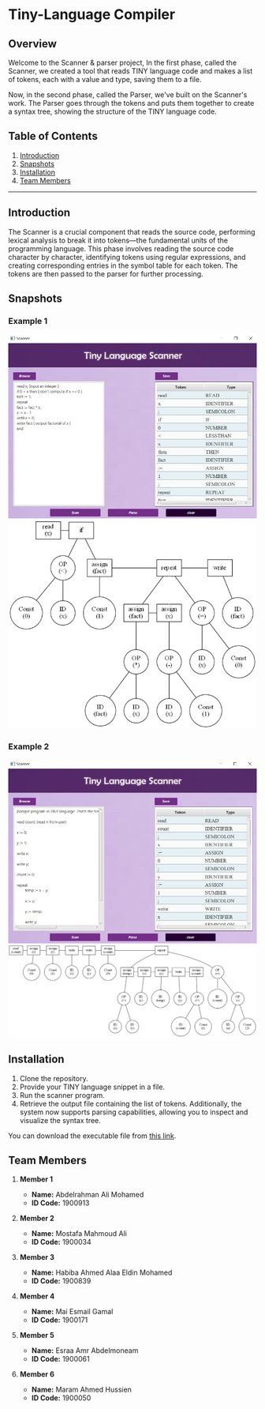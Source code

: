 # Tiny-Language Compiler

## Overview
Welcome to the Scanner & parser project, In the first phase, called the Scanner, we created a tool that reads TINY language code and makes a list of tokens, each with a value and type, saving them to a file.

Now, in the second phase, called the Parser, we've built on the Scanner's work. The Parser goes through the tokens and puts them together to create a syntax tree, showing the structure of the TINY language code.

## Table of Contents

1. [Introduction](#introduction)
2. [Snapshots](#snapshots)
3. [Installation](#installation)
4. [Team Members](#team-members)

---

## Introduction

The Scanner is a crucial component that reads the source code, performing lexical analysis to break it into tokens—the fundamental units of the programming language. This phase involves reading the source code character by character, identifying tokens using regular expressions, and creating corresponding entries in the symbol table for each token. The tokens are then passed to the parser for further processing.

## Snapshots

### Example 1
![Snapshot 1](snapshot_1.jpg)
![Snapshot 2](snapshot_2.jpg)
### Example 2
![Snapshot 1](snapshot_3.jpg)
![Snapshot 2](snapshot_4.jpg)

## Installation
1. Clone the repository.
2. Provide your TINY language snippet in a file.
3. Run the scanner program.
4. Retrieve the output file containing the list of tokens. Additionally, the system now supports parsing capabilities, allowing you to inspect and visualize the syntax tree.

You can download the executable file from [this link](https://drive.google.com/drive/folders/183pajip5B7IxA4wvz-X9Er8iNC1Bs0OT?usp=sharing).


## Team Members

1. **Member 1**
   - **Name:** Abdelrahman Ali Mohamed
   - **ID Code:** 1900913

2. **Member 2**
   - **Name:** Mostafa Mahmoud Ali
   - **ID Code:** 1900034 

3. **Member 3**
   - **Name:** Habiba Ahmed Alaa Eldin Mohamed
   - **ID Code:** 1900839

4. **Member 4**
   - **Name:** Mai Esmail Gamal
   - **ID Code:** 1900171

5. **Member 5**
   - **Name:** Esraa Amr Abdelmoneam
   - **ID Code:** 1900061
6. **Member 6**
   - **Name:** Maram Ahmed Hussien
   - **ID Code:** 1900050
